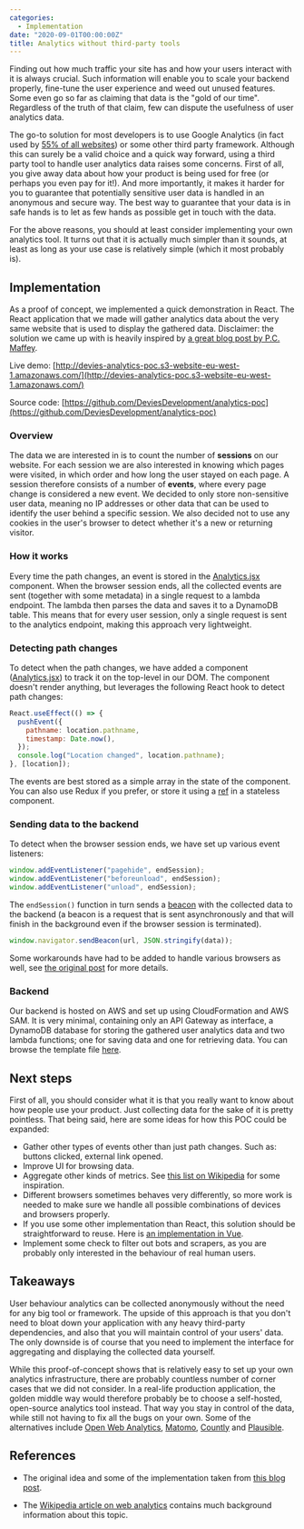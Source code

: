 ```yaml
---
categories:
  - Implementation
date: "2020-09-01T00:00:00Z"
title: Analytics without third-party tools
---
```


Finding out how much traffic your site has and how your users interact with it is always crucial. Such information will enable you to scale your backend properly, fine-tune the user experience and weed out unused features. Some even go so far as claiming that data is the "gold of our time". Regardless of the truth of that claim, few can dispute the usefulness of user analytics data.

The go-to solution for most developers is to use Google Analytics (in fact used by [55% of all websites](https://w3techs.com/technologies/details/ta-googleanalytics)) or some other third party framework. Although this can surely be a valid choice and a quick way forward, using a third party tool to handle user analytics data raises some concerns. First of all, you give away data about how your product is being used for free (or perhaps you even pay for it!). And more importantly, it makes it harder for you to guarantee that potentially sensitive user data is handled in an anonymous and secure way. The best way to guarantee that your data is in safe hands is to let as few hands as possible get in touch with the data.

For the above reasons, you should at least consider implementing your own analytics tool. It turns out that it is actually much simpler than it sounds, at least as long as your use case is relatively simple (which it most probably is).

## Implementation

As a proof of concept, we implemented a quick demonstration in React. The React application that we made will gather analytics data about the very same website that is used to display the gathered data. Disclaimer: the solution we came up with is heavily inspired by [a great blog post by P.C. Maffey](https://www.pcmaffey.com/roll-your-own-analytics/).

Live demo: [http://devies-analytics-poc.s3-website-eu-west-1.amazonaws.com/](http://devies-analytics-poc.s3-website-eu-west-1.amazonaws.com/)

Source code: [https://github.com/DeviesDevelopment/analytics-poc](https://github.com/DeviesDevelopment/analytics-poc)

### Overview

The data we are interested in is to count the number of **sessions** on our website. For each session we are also interested in knowing which pages were visited, in which order and how long the user stayed on each page. A session therefore consists of a number of **events**, where every page change is considered a new event. We decided to only store non-sensitive user data, meaning no IP addresses or other data that can be used to identify the user behind a specific session. We also decided not to use any cookies in the user's browser to detect whether it's a new or returning visitor.

### How it works

Every time the path changes, an event is stored in the [Analytics.jsx](https://github.com/DeviesDevelopment/analytics-poc/blob/master/frontend/src/Analytics.jsx) component. When the browser session ends, all the collected events are sent (together with some metadata) in a single request to a lambda endpoint. The lambda then parses the data and saves it to a DynamoDB table. This means that for every user session, only a single request is sent to the analytics endpoint, making this approach very lightweight.

### Detecting path changes

To detect when the path changes, we have added a component ([Analytics.jsx](https://github.com/DeviesDevelopment/analytics-poc/blob/master/frontend/src/Analytics.jsx)) to track it on the top-level in our DOM. The component doesn't render anything, but leverages the following React hook to detect path changes:

```jsx
React.useEffect(() => {
  pushEvent({
    pathname: location.pathname,
    timestamp: Date.now(),
  });
  console.log("Location changed", location.pathname);
}, [location]);
```

The events are best stored as a simple array in the state of the component. You can also use Redux if you prefer, or store it using a [ref](https://reactjs.org/docs/refs-and-the-dom.html) in a stateless component.

### Sending data to the backend

To detect when the browser session ends, we have set up various event listeners:

```javascript
window.addEventListener("pagehide", endSession);
window.addEventListener("beforeunload", endSession);
window.addEventListener("unload", endSession);
```

The `endSession()` function in turn sends a [beacon](https://developer.mozilla.org/en-US/docs/Web/API/Navigator/sendBeacon) with the collected data to the backend (a beacon is a request that is sent asynchronously and that will finish in the background even if the browser session is terminated).

```javascript
window.navigator.sendBeacon(url, JSON.stringify(data));
```

Some workarounds have had to be added to handle various browsers as well, see [the original post](https://www.pcmaffey.com/roll-your-own-analytics/) for more details.

### Backend

Our backend is hosted on AWS and set up using CloudFormation and AWS SAM. It is very minimal, containing only an API Gateway as interface, a DynamoDB database for storing the gathered user analytics data and two lambda functions; one for saving data and one for retrieving data. You can browse the template file [here](https://github.com/DeviesDevelopment/analytics-poc/blob/master/backend/template.yml).

## Next steps

First of all, you should consider what it is that you really want to know about how people use your product. Just collecting data for the sake of it is pretty pointless. That being said, here are some ideas for how this POC could be expanded:

- Gather other types of events other than just path changes. Such as: buttons clicked, external link opened.
- Improve UI for browsing data.
- Aggregate other kinds of metrics. See [this list on Wikipedia](https://en.wikipedia.org/wiki/Web_analytics#On-site_web_analytics_-_definitions) for some inspiration.
- Different browsers sometimes behaves very differently, so more work is needed to make sure we handle all possible combinations of devices and browsers properly.
- If you use some other implementation than React, this solution should be straightforward to reuse. Here is [an implementation in Vue](https://github.com/Sundin/armory-online/blob/master/src/components/Analytics.vue).
- Implement some check to filter out bots and scrapers, as you are probably only interested in the behaviour of real human users.

## Takeaways

User behaviour analytics can be collected anonymously without the need for any big tool or framework. The upside of this approach is that you don't need to bloat down your application with any heavy third-party dependencies, and also that you will maintain control of your users' data. The only downside is of course that you need to implement the interface for aggregating and displaying the collected data yourself.

While this proof-of-concept shows that is relatively easy to set up your own analytics infrastructure, there are probably countless number of corner cases that we did not consider. In a real-life production application, the golden middle way would therefore probably be to choose a self-hosted, open-source analytics tool instead. That way you stay in control of the data, while still not having to fix all the bugs on your own. Some of the alternatives include [Open Web Analytics](http://www.openwebanalytics.com/), [Matomo](https://matomo.org/matomo-on-premise/), [Countly](https://count.ly/community-edition) and [Plausible](https://plausible.io/self-hosted-web-analytics).

## References

- The original idea and some of the implementation taken from [this blog post](https://www.pcmaffey.com/roll-your-own-analytics/).

- The [Wikipedia article on web analytics](https://en.wikipedia.org/wiki/Web_analytics) contains much background information about this topic.
